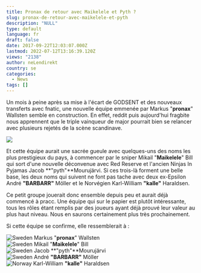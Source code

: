 ```yaml
---
title: Pronax de retour avec Maikelele et Pyth ?
slug: pronax-de-retour-avec-maikelele-et-pyth
description: "NULL"
type: default
language: fr
draft: false
date: 2017-09-22T12:03:07.000Z
lastmod: 2022-07-12T13:16:39.120Z
views: "2138"
author: neLendirekt
country: se
categories:
  - News
tags: []
---
```

Un mois à peine après sa mise à l'écart de GODSENT et des nouveaux transferts avec fnatic, une nouvelle équipe emmenée par Markus "**pronax**" Wallsten semble en construction. En effet, reddit puis aujourd'hui fragbite nous apprennent que le triple vainqueur de major pourrait bien se relancer avec plusieurs rejetés de la scène scandinave.

![](/images/articles/59c4f81767c05/images/qOsJFYMq8FhlSTB052JDX3s6GFT6wYft5sv78ZRt.jpeg)

Et cette équipe aurait une sacrée gueule avec quelques-uns des noms les plus prestigieux du pays, à commencer par le sniper Mikail "**Maikelele**" Bill qui sort d'une nouvelle déconvenue avec Red Reserve et l'ancien Ninjas In Pyjamas Jacob **"pyth"**Mourujärvi. Si ces trois-là forment une belle base, les deux noms qui suivent ne font pas tache avec deux ex-Epsilon André **"BARBARR"** Möller et le Norvégien Karl-William **"kalle"** Haraldsen.

Ce petit groupe jouerait donc ensemble depuis peu et aurait déjà commencé à pracc. Une équipe qui sur le papier est plutôt intéressante, tous les rôles étant remplis par des joueurs ayant déjà prouvé leur valeur au plus haut niveau. Nous en saurons certainement plus très prochainement.

Si cette équipe se confirme, elle ressemblerait à : 

![Sweden](/images/countries/se.svg)⁠ Markus "**pronax**" Wallsten  
![Sweden](/images/countries/se.svg)⁠ Mikail "**Maikelele**" Bill  
![Sweden](/images/countries/se.svg)⁠ Jacob **"pyth"**Mourujärvi  
![Sweden](/images/countries/se.svg)⁠ André **"BARBARR"** Möller  
![Norway](/images/countries/no.svg)⁠ Karl-William **"kalle"** Haraldsen

